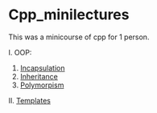 # Cpp_minilectures
This was a minicourse of cpp for 1 person.

I. OOP:
1. [Incapsulation](oop/incapsulation)
2. [Inheritance](oop/inheritance)
3. [Polymorpism](oop/polymorph)

II. [Templates](templates)


